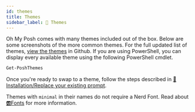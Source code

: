 ```yaml
---
id: themes
title: Themes
sidebar_label: 🎨 Themes
---
```


Oh My Posh comes with many themes included out of the box. Below are some screenshots of the more common themes.
For the full updated list of themes, [view the themes][themes] in Github.  If you are using PowerShell, you can
display every available theme using the following PowerShell cmdlet.

```powershell
Get-PoshThemes
```

Once you're ready to swap to a theme, follow the steps described in [🚀Installation/Replace your existing prompt][replace-you-existing-prompt].

Themes with `minimal` in their names do not require a Nerd Font. Read about [🆎Fonts][fonts] for more information.

[themes]: https://github.com/JanDeDobbeleer/oh-my-posh/tree/main/themes
[fonts]: /docs/fonts
[replace-you-existing-prompt]: /docs/windows#override-the-theme-settings

<!-- Do not change the content below, themes are rendered automatically -->
